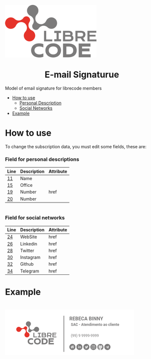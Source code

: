[<img src="assets/g12.png" align="center" width="300">](https://librecode.coop)

<h1 align="center"> E-mail Signaturue </h1>

<p>Model of email signature for librecode members</p>

<!--ts-->
 * [How to use](#how-to-use)
   * [Personal Description](#field-for-personal-descriptions)
   * [Social Networks](#field-for-social-networks)
 * [Example](#example)
<!--te-->

# How to use

<p> To change the subscription data, you must edit some fields, these are:<p>

### Field for personal descriptions

| Line | Description| Attribute |
|:------|:----------|:---|
| [11](https://github.com/LyseonTech/email-signature/blob/5779b5d3cb5437c6f5684982af03216c3d5f887e/email.html#L11)   | Name      |
| [15](https://github.com/LyseonTech/email-signature/blob/5779b5d3cb5437c6f5684982af03216c3d5f887e/email.html#L15)   | Office    |
| [19](https://github.com/LyseonTech/email-signature/blob/5779b5d3cb5437c6f5684982af03216c3d5f887e/email.html#L19)   | Number    | href |
| [20](https://github.com/LyseonTech/email-signature/blob/5779b5d3cb5437c6f5684982af03216c3d5f887e/email.html#L20)   | Number    |

#

### Field for social networks

| Line  | Description | Attribute |
| :-----| :-----------| :---- |
| [24](https://github.com/LyseonTech/email-signature/blob/5779b5d3cb5437c6f5684982af03216c3d5f887e/email.html#L24)   | WebSite    | href |
| [26](https://github.com/LyseonTech/email-signature/blob/5779b5d3cb5437c6f5684982af03216c3d5f887e/email.html#L26)   | Linkedin   | href | 
| [28](https://github.com/LyseonTech/email-signature/blob/5779b5d3cb5437c6f5684982af03216c3d5f887e/email.html#L28)   | Twitter    | href |
| [30](https://github.com/LyseonTech/email-signature/blob/5779b5d3cb5437c6f5684982af03216c3d5f887e/email.html#L30)   | Instagram  | href |
| [32](https://github.com/LyseonTech/email-signature/blob/5779b5d3cb5437c6f5684982af03216c3d5f887e/email.html#L32)   | Github     | href |
| [34](https://github.com/LyseonTech/email-signature/blob/5779b5d3cb5437c6f5684982af03216c3d5f887e/email.html#L34)   | Telegram   | href |

# Example
#
<img src="assets/location-p.png">
